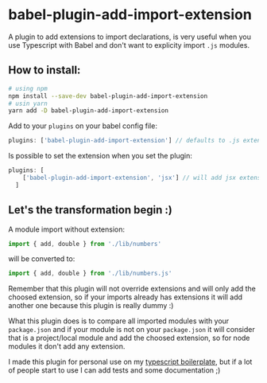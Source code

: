 # babel-plugin-add-import-extension
A plugin to add extensions to import declarations, is very useful when you use Typescript with Babel and don't want to explicity import `.js` modules.

## How to install:

```sh
# using npm
npm install --save-dev babel-plugin-add-import-extension
# usin yarn
yarn add -D babel-plugin-add-import-extension
```

Add to your `plugins` on your babel config file:
```js
plugins: ['babel-plugin-add-import-extension'] // defaults to .js extension
```
Is possible to set the extension when you set the plugin:
```js
plugins: [
    ['babel-plugin-add-import-extension', 'jsx'] // will add jsx extension
  ]
```
## Let's the transformation begin :)

A module import without extension:
```js
import { add, double } from './lib/numbers'
```
will be converted to:
```js
import { add, double } from './lib/numbers.js'
```

Remember that this plugin will not override extensions and will only add the choosed extension, so if your imports already has extensions it will add another one because this plugin is really dummy :)

What this plugin does is to compare all imported modules with your `package.json` and if your module is not on your `package.json` it will consider that is a project/local module and add the choosed extension, so for node modules it don't add any extension.

I made this plugin for personal use on my [typescript boilerplate](https://github.com/karlprieb/typescript-web-starter), but if a lot of people start to use I can add tests and some documentation ;)